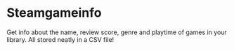 # Steamgameinfo
 Get info about the name, review score, genre and playtime of games in your library. All stored neatly in a CSV file!

